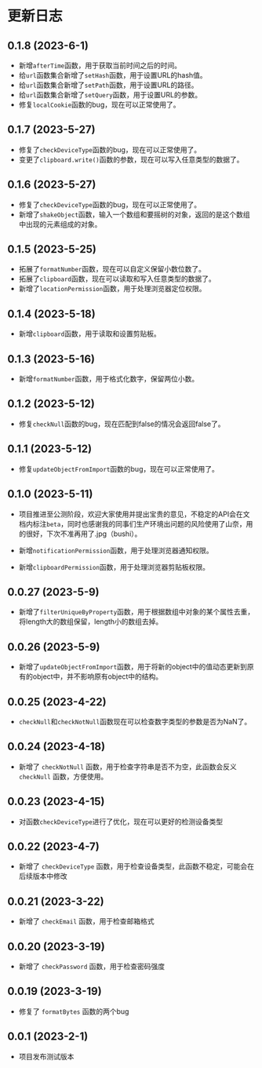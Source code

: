 # 更新日志

## 0.1.8 (2023-6-1)

- 新增`afterTime`函数，用于获取当前时间之后的时间。
- 给`url`函数集合新增了`setHash`函数，用于设置URL的hash值。
- 给`url`函数集合新增了`setPath`函数，用于设置URL的路径。
- 给`url`函数集合新增了`setQuery`函数，用于设置URL的参数。
- 修复`localCookie`函数的bug，现在可以正常使用了。

## 0.1.7 (2023-5-27)

- 修复了`checkDeviceType`函数的bug，现在可以正常使用了。
- 变更了`clipboard.write()`函数的参数，现在可以写入任意类型的数据了。

## 0.1.6 (2023-5-27)

- 修复了`checkDeviceType`函数的bug，现在可以正常使用了。
- 新增了`shakeObject`函数，输入一个数组和要摇树的对象，返回的是这个数组中出现的元素组成的对象。

## 0.1.5 (2023-5-25)

- 拓展了`formatNumber`函数，现在可以自定义保留小数位数了。
- 拓展了`clipboard`函数，现在可以读取和写入任意类型的数据了。
- 新增了`locationPermission`函数，用于处理浏览器定位权限。

## 0.1.4 (2023-5-18)

- 新增`clipboard`函数，用于读取和设置剪贴板。

## 0.1.3 (2023-5-16)

- 新增`formatNumber`函数，用于格式化数字，保留两位小数。

## 0.1.2 (2023-5-12)

- 修复`checkNull`函数的bug，现在匹配到false的情况会返回false了。

## 0.1.1 (2023-5-12)

- 修复`updateObjectFromImport`函数的bug，现在可以正常使用了。

## 0.1.0 (2023-5-11)

- 项目推进至公测阶段，欢迎大家使用并提出宝贵的意见，不稳定的API会在文档内标注`beta`，同时也感谢我的同事们生产环境出问题的风险使用了山奈，用的很好，下次不准再用了.jpg（bushi）。

- 新增`notificationPermission`函数，用于处理浏览器通知权限。

- 新增`clipboardPermission`函数，用于处理浏览器剪贴板权限。

## 0.0.27 (2023-5-9)

- 新增了`filterUniqueByProperty`函数，用于根据数组中对象的某个属性去重，将length大的数组保留，length小的数组去掉。

## 0.0.26 (2023-5-9)

- 新增了`updateObjectFromImport`函数，用于将新的object中的值动态更新到原有的object中，并不影响原有object中的结构。

## 0.0.25 (2023-4-22)

- `checkNull`和`checkNotNull`函数现在可以检查数字类型的参数是否为NaN了。

## 0.0.24 (2023-4-18)

- 新增了 `checkNotNull` 函数，用于检查字符串是否不为空，此函数会反义 `checkNull` 函数，方便使用。

## 0.0.23 (2023-4-15)

- 对函数`checkDeviceType`进行了优化，现在可以更好的检测设备类型

## 0.0.22 (2023-4-7)

- 新增了 `checkDeviceType` 函数，用于检查设备类型，此函数不稳定，可能会在后续版本中修改

## 0.0.21 (2023-3-22)

- 新增了 `checkEmail` 函数，用于检查邮箱格式

## 0.0.20 (2023-3-19)

- 新增了 `checkPassword` 函数，用于检查密码强度

## 0.0.19 (2023-3-19)

- 修复了 `formatBytes` 函数的两个bug

## 0.0.1 (2023-2-1)

- 项目发布测试版本
